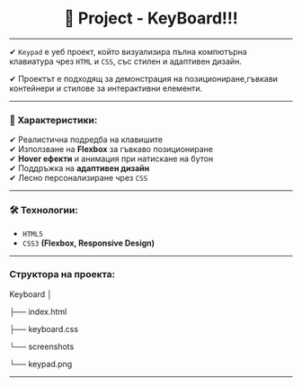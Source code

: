<h1 align="center">
        👋 Project - KeyBoard!!!  
    </h1>

---

✔ `Keypad` е уеб проект, който визуализира пълна компютърна клавиатура чрез `HTML` и `CSS`, със стилен и адаптивен дизайн. 

✔ Проектът е подходящ за демонстрация на позициониране,гъвкави контейнери и стилове за интерактивни елементи.

---

### 🔑 Характеристики:

✔ Реалистична подредба на клавишите  
✔ Използване на **Flexbox** за гъвкаво позициониране  
✔ **Hover ефекти** и анимация при натискане на бутон  
✔ Поддръжка на **адаптивен дизайн**  
✔ Лесно персонализиране чрез `CSS`  

---

### 🛠 Технологии:

- `HTML5`
- `CSS3` **(Flexbox, Responsive Design)**

---

### Структора на проекта:

Keyboard
│

├── index.html  

├── keyboard.css 

└── screenshots

└── keypad.png  
    
---

